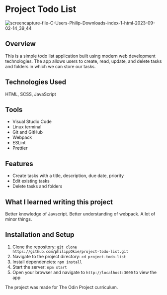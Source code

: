 # Project Todo List
![screencapture-file-C-Users-Philip-Downloads-index-1-html-2023-09-02-14_39_44](https://github.com/philippOkie/project-todo-list/assets/112265779/ae73d03d-d064-4ab9-8d77-daba43511b1d)

## Overview
This is a simple todo list application built using modern web development technologies. The app allows users to create, read, update, and delete tasks and folders in which we can store our tasks.

## Technologies Used
HTML, SCSS, JavaScript

## Tools
- Visual Studio Code
- Linux terminal
- Git and GitHub
- Webpack
- ESLint 
- Prettier

## Features
- Create tasks with a title, description, due date, priority
- Edit existing tasks
- Delete tasks and folders

## What I learned writing this project
Better knowledge of Javscript.
Better understanding of webpack.
A lot of minor things.

## Installation and Setup
1. Clone the repository: `git clone https://github.com/philippOkie/project-todo-list.git`
2. Navigate to the project directory: `cd project-todo-list`
3. Install dependencies: `npm install`
4. Start the server: `npm start`
5. Open your browser and navigate to `http://localhost:3000` to view the app

The project was made for The Odin Project curriculum.
